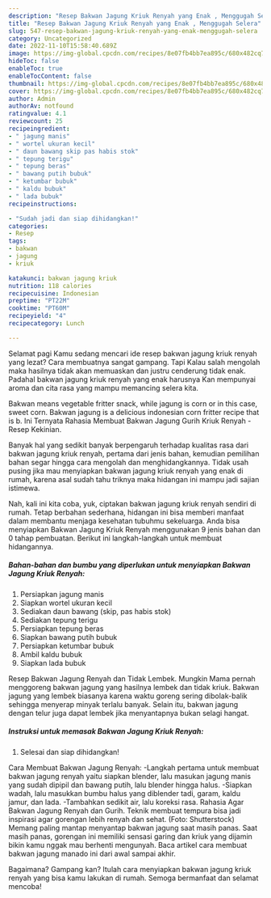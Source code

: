 ```yaml
---
description: "Resep Bakwan Jagung Kriuk Renyah yang Enak , Menggugah Selera"
title: "Resep Bakwan Jagung Kriuk Renyah yang Enak , Menggugah Selera"
slug: 547-resep-bakwan-jagung-kriuk-renyah-yang-enak-menggugah-selera
category: Uncategorized
date: 2022-11-10T15:58:40.689Z
image: https://img-global.cpcdn.com/recipes/8e07fb4bb7ea895c/680x482cq70/bakwan-jagung-kriuk-renyah-foto-resep-utama.jpg
hideToc: false
enableToc: true
enableTocContent: false
thumbnail: https://img-global.cpcdn.com/recipes/8e07fb4bb7ea895c/680x482cq70/bakwan-jagung-kriuk-renyah-foto-resep-utama.jpg
cover: https://img-global.cpcdn.com/recipes/8e07fb4bb7ea895c/680x482cq70/bakwan-jagung-kriuk-renyah-foto-resep-utama.jpg
author: Admin
authorAv: notfound
ratingvalue: 4.1
reviewcount: 25
recipeingredient:
- " jagung manis"
- " wortel ukuran kecil"
- " daun bawang skip pas habis stok"
- " tepung terigu"
- " tepung beras"
- " bawang putih bubuk"
- " ketumbar bubuk"
- " kaldu bubuk"
- " lada bubuk"
recipeinstructions:

- "Sudah jadi dan siap dihidangkan!"
categories:
- Resep
tags:
- bakwan
- jagung
- kriuk

katakunci: bakwan jagung kriuk 
nutrition: 118 calories
recipecuisine: Indonesian
preptime: "PT22M"
cooktime: "PT60M"
recipeyield: "4"
recipecategory: Lunch

---
```



Selamat pagi Kamu sedang mencari ide resep bakwan jagung kriuk renyah yang lezat? Cara membuatnya sangat gampang. Tapi Kalau salah mengolah maka hasilnya tidak akan memuaskan dan justru cenderung tidak enak. Padahal bakwan jagung kriuk renyah yang enak harusnya Kan mempunyai aroma dan cita rasa yang mampu memancing selera kita.


Bakwan means vegetable fritter snack, while jagung is corn or in this case, sweet corn. Bakwan jagung is a delicious indonesian corn fritter recipe that is b. Ini Ternyata Rahasia Membuat Bakwan Jagung Gurih Kriuk Renyah - Resep Kekinian.

Banyak hal yang sedikit banyak berpengaruh terhadap kualitas rasa dari bakwan jagung kriuk renyah, pertama dari jenis bahan, kemudian pemilihan bahan segar hingga cara mengolah dan menghidangkannya. Tidak usah pusing jika mau menyiapkan bakwan jagung kriuk renyah yang enak di rumah, karena asal sudah tahu triknya maka hidangan ini mampu jadi sajian istimewa.


Nah, kali ini kita coba, yuk, ciptakan bakwan jagung kriuk renyah sendiri di rumah. Tetap berbahan sederhana, hidangan ini bisa memberi manfaat dalam membantu menjaga kesehatan tubuhmu sekeluarga. Anda bisa menyiapkan Bakwan Jagung Kriuk Renyah menggunakan 9 jenis bahan dan 0 tahap pembuatan. Berikut ini langkah-langkah untuk membuat hidangannya.

<!--inarticleads1-->

##### Bahan-bahan dan bumbu yang diperlukan untuk menyiapkan Bakwan Jagung Kriuk Renyah:

1. Persiapkan  jagung manis
1. Siapkan  wortel ukuran kecil
1. Sediakan  daun bawang (skip, pas habis stok)
1. Sediakan  tepung terigu
1. Persiapkan  tepung beras
1. Siapkan  bawang putih bubuk
1. Persiapkan  ketumbar bubuk
1. Ambil  kaldu bubuk
1. Siapkan  lada bubuk


Resep Bakwan Jagung Renyah dan Tidak Lembek. Mungkin Mama pernah menggoreng bakwan jagung yang hasilnya lembek dan tidak kriuk. Bakwan jagung yang lembek biasanya karena waktu goreng sering dibolak-balik sehingga menyerap minyak terlalu banyak. Selain itu, bakwan jagung dengan telur juga dapat lembek jika menyantapnya bukan selagi hangat. 

<!--inarticleads2-->

##### Instruksi untuk memasak Bakwan Jagung Kriuk Renyah:


1. Selesai dan siap dihidangkan!

Cara Membuat Bakwan Jagung Renyah: -Langkah pertama untuk membuat bakwan jagung renyah yaitu siapkan blender, lalu masukan jagung manis yang sudah dipipil dan bawang putih, lalu blender hingga halus. -Siapkan wadah, lalu masukkan bumbu halus yang diblender tadi, garam, kaldu jamur, dan lada. -Tambahkan sedikit air, lalu koreksi rasa. Rahasia Agar Bakwan Jagung Renyah dan Gurih. Teknik membuat tempura bisa jadi inspirasi agar gorengan lebih renyah dan sehat. (Foto: Shutterstock) Memang paling mantap menyantap bakwan jagung saat masih panas. Saat masih panas, gorengan ini memiliki sensasi garing dan kriuk yang dijamin bikin kamu nggak mau berhenti mengunyah. Baca artikel cara membuat bakwan jagung manado ini dari awal sampai akhir. 

Bagaimana? Gampang kan? Itulah cara menyiapkan bakwan jagung kriuk renyah yang bisa kamu lakukan di rumah. Semoga bermanfaat dan selamat mencoba!
